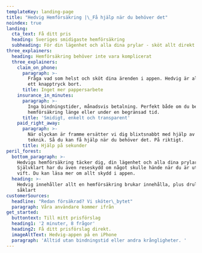 ```yaml
---
templateKey: landing-page
title: "Hedvig Hemförsäkring |\_Få hjälp när du behöver det"
noindex: true
landing:
  cta_text: Få ditt pris
  heading: Sveriges smidigaste hemförsäkring
  subheading: För din lägenhet och alla dina prylar - sköt allt direkt i appen.
three_explainers:
  heading: Hemförsäkring behöver inte vara komplicerat
  three_explainers:
    claim_on_phone:
      paragraph: >-
        Fråga vad som helst och sköt dina ärenden i appen. Hedvig är alltid bara
        ett knapptryck bort.
      title: Inget mer pappersarbete
    insurance_in_minutes:
      paragraph: >-
        Inga bindningstider, månadsvis betalning. Perfekt både om du behöver
        hemförsäkring länge eller under en begränsad tid.
      title: 'Smidigt, enkelt och transparent'
    paid_right_away:
      paragraph: >-
        När olyckan är framme ersätter vi dig blixtsnabbt med hjälp av smart
        teknik. Så du kan få hjälp när du behöver det. På riktigt.
      title: Hjälp på sekunder
peril_forest:
  bottom_paragraph: >-
    Hedvigs hemförsäkring täcker dig, din lägenhet och alla dina prylar.
    Självklart har du även reseskydd om något skulle hände när du är ute på
    vift. Du kan läsa mer om allt skydd i appen.
  heading: >-
    Hedvig innehåller allt en hemförsäkring brukar innehålla, plus drulle
    såklart
customerSources:
  headline: "Redan försäkrad? Vi sköter\_bytet"
  paragraph: Våra användare kommer ifrån
get_started:
  buttontext: Till mitt prisförslag
  heading1: '2 minuter, 8 frågor'
  heading2: Få ditt prisförslag direkt.
  imageAltText: Hedvig-appen på en iPhone
  paragraph: 'Alltid utan bindningstid eller andra krångligheter. '
---
```


